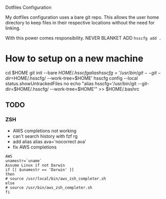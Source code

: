 Dotfiles Configuration

My dotfiles configuration uses a bare git repo. This allows the user home
directory to keep files in their respective locations without the need for
linking.

With this power comes responsibility. NEVER BLANKET ADD `hsscfg add .`

# How to setup on a new machine
cd $HOME
git init --bare $HOME/.hsscfg
alias hsscfg='/usr/bin/git --git-dir=$HOME/.hsscfg/ --work-tree=$HOME'
hsscfg config --local status.showUntrackedFiles no
echo "alias hsscfg='/usr/bin/git --git-dir=$HOME/.hsscfg/ --work-tree=$HOME'" >> $HOME/.bashrc

## TODO
### ZSH
- AWS completions not working
- can't search history with fzf rg
- add alias alias ava='nocorrect ava'
- fix AWS completions
```
AWS
unamestr=`uname`
Assume Linux if not Darwin
if [[ $unamestr == 'Darwin' ]]
then
# source /usr/local/bin/aws_zsh_completer.sh
else
# source /usr/bin/aws_zsh_completer.sh
fi
```
